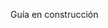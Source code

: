 <gs-attire attire-url="https://raw.githubusercontent.com/MumukiProject/mumuki-guia-gobstones-repeticion-condicional-kids/master/assets/attires/config_1534258453370.json"></gs-attire>Guía en construcción

<gs-attire attire-url="https://raw.githubusercontent.com/MumukiProject/mumuki-guia-gobstones-repeticion-condicional-kids/master/assets/attires/config_1533231399205.json"></gs-attire>

